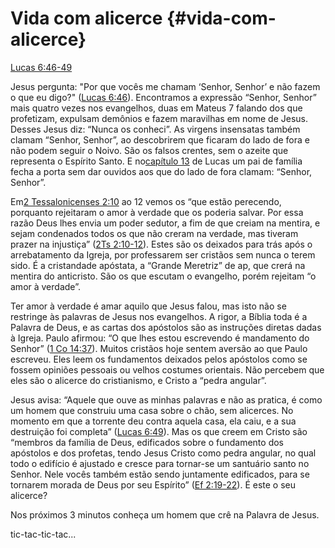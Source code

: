 # **Vida com alicerce** {#vida-com-alicerce}

[Lucas 6:46-49](http://bibliaonline.com.br/acf/lc/6/46-49)

Jesus pergunta: &quot;Por que vocês me chamam ‘Senhor, Senhor’ e não fazem o que eu digo?&quot; ([Lucas 6:46](http://bibliaonline.com.br/acf/lc/6/46)). Encontramos a expressão “Senhor, Senhor” mais quatro vezes nos evangelhos, duas em Mateus 7 falando dos que profetizam, expulsam demônios e fazem maravilhas em nome de Jesus. Desses Jesus diz: “Nunca os conheci”. As virgens insensatas também clamam “Senhor, Senhor”, ao descobrirem que ficaram do lado de fora e não podem seguir o Noivo. São os falsos crentes, sem o azeite que representa o Espírito Santo. E no[capítulo 13](http://bibliaonline.com.br/acf/lc/13) de Lucas um pai de família fecha a porta sem dar ouvidos aos que do lado de fora clamam: “Senhor, Senhor”.

Em[2 Tessalonicenses 2:10](http://bibliaonline.com.br/acf/2ts/2/10) ao 12 vemos os “que estão perecendo, porquanto rejeitaram o amor à verdade que os poderia salvar. Por essa razão Deus lhes envia um poder sedutor, a fim de que creiam na mentira, e sejam condenados todos os que não creram na verdade, mas tiveram prazer na injustiça” ([2Ts 2:10-12](http://bibliaonline.com.br/acf/2ts/2/10-12)). Estes são os deixados para trás após o arrebatamento da Igreja, por professarem ser cristãos sem nunca o terem sido. É a cristandade apóstata, a “Grande Meretriz” de ap, que crerá na mentira do anticristo. São os que escutam o evangelho, porém rejeitam “o amor à verdade”.

Ter amor à verdade é amar aquilo que Jesus falou, mas isto não se restringe às palavras de Jesus nos evangelhos. A rigor, a Bíblia toda é a Palavra de Deus, e as cartas dos apóstolos são as instruções diretas dadas à Igreja. Paulo afirmou: “O que lhes estou escrevendo é mandamento do Senhor” ([1 Co 14:37](http://bibliaonline.com.br/acf/1co/14/37)). Muitos cristãos hoje sentem aversão ao que Paulo escreveu. Eles leem os fundamentos deixados pelos apóstolos como se fossem opiniões pessoais ou velhos costumes orientais. Não percebem que eles são o alicerce do cristianismo, e Cristo a “pedra angular”.

Jesus avisa: “Aquele que ouve as minhas palavras e não as pratica, é como um homem que construiu uma casa sobre o chão, sem alicerces. No momento em que a torrente deu contra aquela casa, ela caiu, e a sua destruição foi completa” ([Lucas 6:49](http://bibliaonline.com.br/acf/lc/6/49)). Mas os que creem em Cristo são “membros da família de Deus, edificados sobre o fundamento dos apóstolos e dos profetas, tendo Jesus Cristo como pedra angular, no qual todo o edifício é ajustado e cresce para tornar-se um santuário santo no Senhor. Nele vocês também estão sendo juntamente edificados, para se tornarem morada de Deus por seu Espírito” ([Ef 2:19-22](http://bibliaonline.com.br/acf/ef/2/19-22)). É este o seu alicerce?

Nos próximos 3 minutos conheça um homem que crê na Palavra de Jesus.

tic-tac-tic-tac...